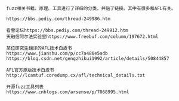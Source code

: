     fuzz相关书籍、原理、工具进行了详细的分类，并贴了链接。其中有很多和AFL有关。
    
    https://bbs.pediy.com/thread-249986.htm
    
    看雪论坛https://bbs.pediy.com/thread-249912.htm
    天融信阿尔法实验室https://www.freebuf.com/column/197672.html
    
    某位研究生翻译的AFL技术白皮书    
    https://www.jianshu.com/p/cc7a486e5adb    
    https://blog.csdn.net/gengzhikui1992/article/details/50844857    
    
    AFL官方原版技术白皮书    
    http://lcamtuf.coredump.cx/afl/technical_details.txt
    
    开源fuzz工具列表    
    https://www.cnblogs.com/arsense/p/7068995.html
